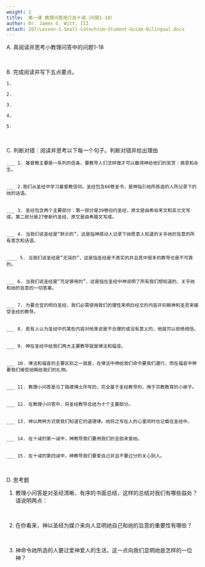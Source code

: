 ```yaml
---
weight: 1
title:  第一课 教理问答简介及十诫（问题1-18）
author: Dr. James G. Witt, III
attach: 207/Lesson-1-Small-Catechism-Student-Guide-Bilingual.docx
---
```

A. 真阅读并思考小教理问答中的问题1-18

&nbsp;

B. 完成阅读并写下五点要点。

    1.

    2.

    3.

    4.
    
    5.

&nbsp;

C. 判断对错：阅读并思考以下每一个句子。判断对错并给出理由

    ___ 1. 基督教主要是一系列的信条，要教导人们怎样做才可以赢得神给他们的奖赏：救恩和永生。


    ___ 2.我们从圣经中学习基督教信仰。圣经包含66卷圣书，是神指引祂所拣选的人所记录下的祂的话语。


    ___ 3. 圣经包含两个主要部分：第一部分是39卷旧约圣经，原文是由希伯来文和亚兰文写成。第二部分是27卷新约圣经，原文是由希腊文写成。


    ___ 4. 当我们说圣经是“默示的”，这是指神感动人记录下祂愿意人知道的关乎祂的旨意的所有意念和话语。


    ____ 5. 当我们说圣经是“无误的”，这是指圣经是不真实的并且其中很多的教导也是不可靠的。


    ___ 6. 当我们说圣经是“充足够用的”，这是指在圣经中神说明了所有我们想知道的、关乎祂和祂的旨意的一切答案。


    ___ 7. 为要合宜的明白圣经，我们必需使用我们的理性来明白经文的内容并仰赖神和圣灵来接受圣经的教导。


    ___ 8. 若有人认为圣经中的某些内容对他来说是不合理的或没有意义的，他就可以拒绝相信。


    ___ 9. 神在圣经中给我们两大主要教导就是律法和福音。


    ___ 10. 律法和福音的主要区别之一就是，在律法中神给我们命令要我们遵行，而在福音中神要我们接受祂赐给我们的礼物。


    ___ 11. 教理小问答是马丁路德博士所写的，完全基于圣经教导的，用于宗教教育的小册子。


    ___ 12. 在教理小问答中，将圣经教导总结为十个主要部分。


    ___ 13. 神以两种方式使我们知道它的道德律。祂将之写在人的心里同时也记载在圣经中。


    ___ 14. 在十诫的第一诫中，神教导我们要用我们的全部来爱祂。


    ___ 15. 在十诫的第四诫中，神教导我们要爱自己并且不要过分的关心别人。

&nbsp;

D. 思考题

1. 教理小问答是对圣经清晰、有序的书面总结，这样的总结对我们有哪些益处？请说明两点：

&nbsp;

2. 在你看来，神以圣经为媒介来向人显明祂自己和祂的旨意的重要性有哪些？

&nbsp;

3. 神命令祂所造的人要过爱神爱人的生活，这一点向我们显明祂是怎样的一位神？